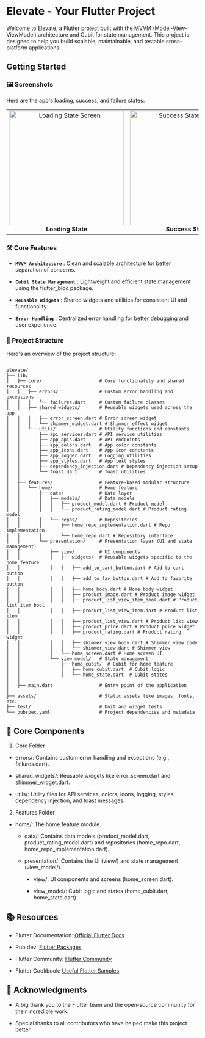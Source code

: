 # Elevate - Your Flutter Project

Welcome to Elevate, a Flutter project built with the MVVM (Model-View-ViewModel) architecture and Cubit for state management. This project is designed to help you build scalable, maintainable, and testable cross-platform applications.

## Getting Started

### 🖼️ Screenshots

Here are the app's loading, success, and failure states:

<table>
  <tr>
    <td align="center">
      <img src="https://github.com/user-attachments/assets/7557ffb3-6864-421e-8cfd-5574b5761fa2" alt="Loading State Screen" width="300" />
      <br />
      <strong>Loading State</strong>
    </td>
    <td align="center">
      <img src="https://github.com/user-attachments/assets/65f1bcdf-8240-4422-854e-c4a1dc66af41" alt="Success State Screen" width="300" />
      <br />
      <strong>Success State</strong>
    </td>
    <td align="center">
      <img src="https://github.com/user-attachments/assets/e62663d4-fe01-4a6f-9fcf-6f5d9cb6c669" alt="Failure State Screen" width="300" />
      <br />
      <strong>Failure State</strong>
    </td>
  </tr>
</table>

### 🛠️ Core Features

- **`MVVM Architecture`** : Clean and scalable architecture for better separation of concerns.

- **`Cubit State Management`** : Lightweight and efficient state management using the flutter_bloc package.

- **`Reusable Widgets`** : Shared widgets and utilities for consistent UI and functionality.

- **`Error Handling`** : Centralized error handling for better debugging and user experience.

### 📂 Project Structure

Here's an overview of the project structure:

```

elevate/
├── lib/
│   ├── core/                     # Core functionality and shared resources
│   │   ├── errors/               # Custom error handling and exceptions
│   │   │   └── failures.dart     # Custom failure classes
│   │   ├── shared_widgets/       # Reusable widgets used across the app
│   │   │   ├── error_screen.dart # Error screen widget
│   │   │   └── shimmer_widget.dart # Shimmer effect widget
│   │   └── utils/                # Utility functions and constants
│   │       ├── api_services.dart # API service utilities
│   │       ├── app_apis.dart     # API endpoints
│   │       ├── app_colors.dart   # App color constants
│   │       ├── app_icons.dart    # App icon constants
│   │       ├── app_logger.dart   # Logging utilities
│   │       ├── app_styles.dart   # App text styles
│   │       ├── dependency_injection.dart # Dependency injection setup
│   │       └── toast.dart        # Toast utilities
│   │
│   ├── features/                 # Feature-based modular structure
│   │   └── home/                 # Home feature
│   │       ├── data/             # Data layer
│   │       │   ├── models/       # Data models
│   │       │   │   ├── product_model.dart # Product model
│   │       │   │   └── product_rating_model.dart # Product rating model
│   │       │   └── repos/        # Repositories
│   │       │       ├── home_repo_implementation.dart # Repo implementation
│   │       │       └── home_repo.dart # Repository interface
│   │       └── presentation/     # Presentation layer (UI and state management)
│   │           ├── view/         # UI components
│   │           │   ├── widgets/  # Reusable widgets specific to the home feature
│   │           │   │   ├── add_to_cart_button.dart # Add to cart button
│   │           │   │   ├── add_to_fav_button.dart # Add to favorite button
│   │           │   │   ├── home_body.dart # Home body widget
│   │           │   │   ├── product_image.dart # Product image widget
│   │           │   │   ├── product_list_view_item_bool.dart # Product list item bool
│   │           │   │   ├── product_list_view_item.dart # Product list item
│   │           │   │   ├── product_list_view.dart # Product list view
│   │           │   │   ├── product_price.dart # Product price widget
│   │           │   │   ├── product_rating.dart # Product rating widget
│   │           │   │   ├── shimmer_view_body.dart # Shimmer view body
│   │           │   │   └── shimmer_view.dart # Shimmer view
│   │           │   └── home_screen.dart # Home screen UI
│   │           └── view_model/   # State management
│   │               ├── home_cubit/  # Cubit for home feature
│   │               │   ├── home_cubit.dart  # Cubit logic
│   │               │   └── home_state.dart  # Cubit states
│   │
│   ├── main.dart                 # Entry point of the application
│
├── assets/                       # Static assets like images, fonts, etc.
├── test/                         # Unit and widget tests
└── pubspec.yaml                  # Project dependencies and metadata

```

## 🧩 Core Components

1. Core Folder

- errors/: Contains custom error handling and exceptions (e.g., failures.dart).

- shared_widgets/: Reusable widgets like error_screen.dart and shimmer_widget.dart.

- utils/: Utility files for API services, colors, icons, logging, styles, dependency injection, and toast messages.

2. Features Folder

- home/: The home feature module.

  - data/: Contains data models (product_model.dart, product_rating_model.dart) and repositories (home_repo.dart, home_repo_implementation.dart).

  - presentation/: Contains the UI (view/) and state management (view_model/).

    - view/: UI components and screens (home_screen.dart).

    - view_model/: Cubit logic and states (home_cubit.dart, home_state.dart).

## 📚 Resources

- Flutter Documentation: <a href = "https://docs.flutter.dev/"> Official Flutter Docs </a>

- Pub.dev: <a href = "https://pub.dev/"> Flutter Packages </a>

- Flutter Community: <a href = "https://medium.com/flutter-community"> Flutter Community </a>

- Flutter Cookbook: <a href = "https://docs.flutter.dev/cookbook"> Useful Flutter Samples </a>

## 🙏 Acknowledgments

- A big thank you to the Flutter team and the open-source community for their incredible work.

- Special thanks to all contributors who have helped make this project better.
